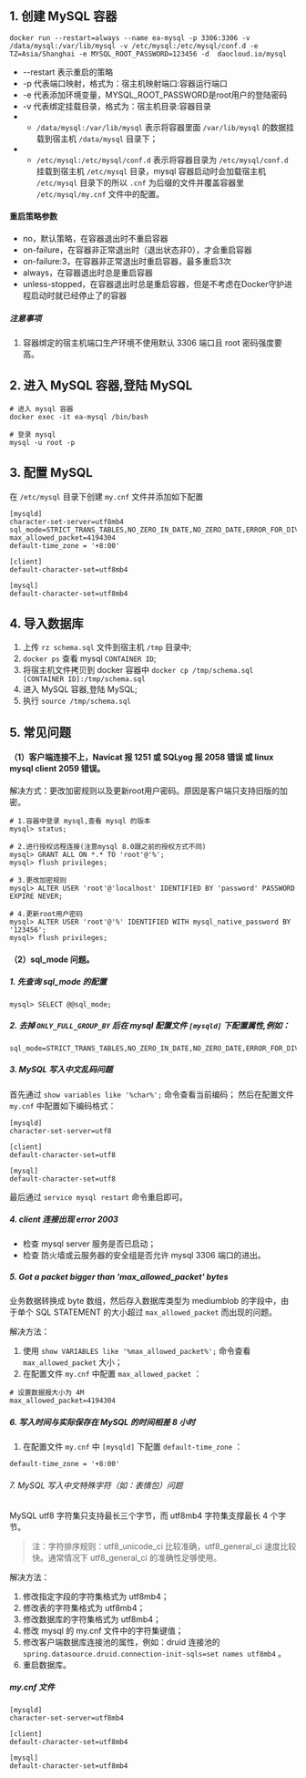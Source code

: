
## 1. 创建 MySQL 容器
```
docker run --restart=always --name ea-mysql -p 3306:3306 -v /data/mysql:/var/lib/mysql -v /etc/mysql:/etc/mysql/conf.d -e TZ=Asia/Shanghai -e MYSQL_ROOT_PASSWORD=123456 -d  daocloud.io/mysql
```
- --restart 表示重启的策略
- -p 代表端口映射，格式为：宿主机映射端口:容器运行端口
- -e 代表添加环境变量，MYSQL_ROOT_PASSWORD是root用户的登陆密码
- -v 代表绑定挂载目录，格式为：宿主机目录:容器目录  
- - `/data/mysql:/var/lib/mysql` 表示将容器里面 `/var/lib/mysql` 的数据挂载到宿主机 `/data/mysql` 目录下；
- - `/etc/mysql:/etc/mysql/conf.d` 表示将容器目录为 `/etc/mysql/conf.d` 挂载到宿主机 `/etc/mysql` 目录，mysql 容器启动时会加载宿主机 `/etc/mysql` 目录下的所以 `.cnf` 为后缀的文件并覆盖容器里 `/etc/mysql/my.cnf` 文件中的配置。
    
#### 重启策略参数
- no，默认策略，在容器退出时不重启容器
- on-failure，在容器非正常退出时（退出状态非0），才会重启容器
- on-failure:3，在容器非正常退出时重启容器，最多重启3次
- always，在容器退出时总是重启容器
- unless-stopped，在容器退出时总是重启容器，但是不考虑在Docker守护进程启动时就已经停止了的容器

##### 注意事项
1. 容器绑定的宿主机端口生产环境不使用默认 3306 端口且 root 密码强度要高。

## 2. 进入 MySQL 容器,登陆 MySQL

```
# 进入 mysql 容器
docker exec -it ea-mysql /bin/bash

# 登录 mysql
mysql -u root -p
```

## 3. 配置 MySQL
在 `/etc/mysql` 目录下创建 `my.cnf` 文件并添加如下配置
```
[mysqld]
character-set-server=utf8mb4
sql_mode=STRICT_TRANS_TABLES,NO_ZERO_IN_DATE,NO_ZERO_DATE,ERROR_FOR_DIVISION_BY_ZERO,NO_ENGINE_SUBSTITUTION
max_allowed_packet=4194304
default-time_zone = '+8:00'

[client]
default-character-set=utf8mb4

[mysql]
default-character-set=utf8mb4
```

## 4. 导入数据库
1. 上传 `rz schema.sql` 文件到宿主机 `/tmp` 目录中;
2. `docker ps` 查看 mysql `CONTAINER ID`;
3. 将宿主机文件拷贝到 docker 容器中 `docker cp /tmp/schema.sql [CONTAINER ID]:/tmp/schema.sql`
2. 进入 MySQL 容器,登陆 MySQL;
3. 执行 `source /tmp/schema.sql`

## 5. 常见问题

#### （1）客户端连接不上，Navicat 报 1251 或 SQLyog 报 2058 错误 或 linux mysql client 2059 错误。
解决方式：更改加密规则以及更新root用户密码。原因是客户端只支持旧版的加密。

```mysql
# 1.容器中登录 mysql,查看 mysql 的版本
mysql> status;

# 2.进行授权远程连接(注意mysql 8.0跟之前的授权方式不同)
mysql> GRANT ALL ON *.* TO 'root'@'%';
mysql> flush privileges;

# 3.更改加密规则
mysql> ALTER USER 'root'@'localhost' IDENTIFIED BY 'password' PASSWORD EXPIRE NEVER;

# 4.更新root用户密码
mysql> ALTER USER 'root'@'%' IDENTIFIED WITH mysql_native_password BY '123456';
mysql> flush privileges;
```
#### （2）sql_mode 问题。
##### 1. 先查询 sql_mode 的配置
```mysql
mysql> SELECT @@sql_mode;
```
##### 2. 去掉 `ONLY_FULL_GROUP_BY` 后在 mysql 配置文件 `[mysqld]` 下配置属性,例如：
```text
sql_mode=STRICT_TRANS_TABLES,NO_ZERO_IN_DATE,NO_ZERO_DATE,ERROR_FOR_DIVISION_BY_ZERO,NO_ENGINE_SUBSTITUTION
```
##### 3. MySQL 写入中文乱码问题
首先通过 `show variables like '%char%';` 命令查看当前编码；
然后在配置文件 `my.cnf` 中配置如下编码格式：
```text
[mysqld]
character-set-server=utf8

[client]
default-character-set=utf8

[mysql]
default-character-set=utf8
```
最后通过 `service mysql restart` 命令重启即可。

##### 4. client 连接出现 error 2003
- 检查 mysql server 服务是否已启动；
- 检查 防火墙或云服务器的安全组是否允许 mysql 3306 端口的进出。

##### 5. Got a packet bigger than 'max_allowed_packet' bytes
业务数据转换成 byte 数组，然后存入数据库类型为 mediumblob 的字段中，由于单个 SQL STATEMENT 的大小超过 `max_allowed_packet` 而出现的问题。

解决方法：
1. 使用 `show VARIABLES like '%max_allowed_packet%';` 命令查看 `max_allowed_packet` 大小；
1. 在配置文件 `my.cnf` 中配置 `max_allowed_packet` ：

```
# 设置数据报大小为 4M
max_allowed_packet=4194304
```

##### 6. 写入时间与实际保存在 MySQL 的时间相差 8 小时
1. 在配置文件 `my.cnf` 中 `[mysqld]` 下配置 `default-time_zone` ：
```
default-time_zone = '+8:00'
```

###### 7. MySQL 写入中文特殊字符（如：表情包）问题
MySQL utf8 字符集只支持最长三个字节，而 utf8mb4 字符集支撑最长 4 个字节。

> 注：字符排序规则：utf8_unicode_ci 比较准确，utf8_general_ci 速度比较快。通常情况下 utf8_general_ci 的准确性足够使用。

解决方法：
1. 修改指定字段的字符集格式为 utf8mb4；
2. 修改表的字符集格式为 utf8mb4；
3. 修改数据库的字符集格式为 utf8mb4；
4. 修改 mysql 的 my.cnf 文件中的字符集键值；
5. 修改客户端数据库连接池的属性，例如：druid 连接池的 `spring.datasource.druid.connection-init-sqls=set names utf8mb4` 。
6. 重启数据库。
##### my.cnf 文件
```text
[mysqld]
character-set-server=utf8mb4

[client]
default-character-set=utf8mb4

[mysql]
default-character-set=utf8mb4
```
